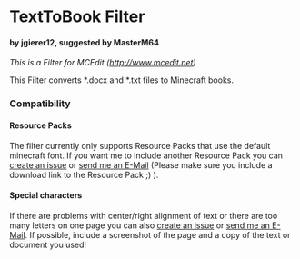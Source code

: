 # TextToBook Filter
#### by jgierer12, suggested by MasterM64

*This is a Filter for MCEdit (http://www.mcedit.net)*

This Filter converts *.docx and *.txt files to Minecraft books.

### Compatibility
#### Resource Packs
The filter currently only supports Resource Packs that use the default minecraft font. If you want me to include another Resource Pack you can [create an issue](https://github.com/jgierer12/MCEdit-Filters/issues/new) or [send me an E-Mail](mailto:j.gierer12@gmail.com) (Please make sure you include a download link to the Resource Pack ;) ).
#### Special characters
If there are problems with center/right alignment of text or there are too many letters on one page you can also [create an issue](https://github.com/jgierer12/MCEdit-Filters/issues/new) or [send me an E-Mail](mailto:j.gierer12@gmail.com). If possible, include a screenshot of the page and a copy of the text or document you used!
